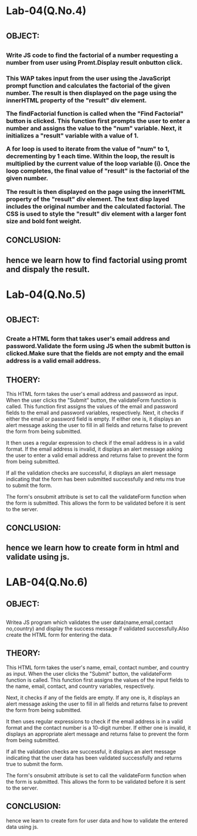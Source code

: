 







































                                                                                                                                                              

<h1>Lab-04(Q.No.4)<h1> 

<h2>OBJECT: <h2><h3>Write JS code to find the factorial of a number requesting a number from user using Promt.Display result onbutton click.<h3>
                                                                                                                  
   This WAP takes input from the user using the JavaScript prompt function and calculates the factorial of the given number. The result is then displayed on the page using the innerHTML property of the "result" div element.

   The findFactorial function is called when the "Find Factorial" button is clicked. This function first prompts the user to enter a number and assigns the value to the "num" variable. Next, it initializes a "result" variable with a value of 1.

   A for loop is used to iterate from the value of "num" to 1, decrementing by 1 each time. Within the loop, the result is multiplied by the current value of the loop variable (i). Once the loop completes, the final value of "result" is the factorial of the given number.

   The result is then displayed on the page using the innerHTML property of the "result" div element. The text disp   layed includes the original number and the calculated factorial. The CSS is used to style the "result" div element with a larger font size and bold font weight.

<h2>CONCLUSION:<h2> hence we learn how to find factorial using promt and dispaly the result.      
   
<h1>Lab-04(Q.No.5)<h1> 

<h2>OBJECT:<h2><h3>Create a HTML form that takes user's email address and password.Validate the form using JS when the submit button is clicked.Make sure that the fields are not empty and the email address is a valid email address.</h3>

<h2>THOERY:</h2>
   This HTML form takes the user's email address and password as input. When the user clicks the "Submit" button, the validateForm function is called. This function first assigns the values of the email and password fields to the email and password variables, respectively.
   Next, it checks if either the email or password field is empty. If either one is, it displays an alert message asking the user to fill in all fields and returns false to prevent the form from being submitted.

   It then uses a regular expression to check if the email address is in a valid format. If the email address is invalid, it displays an alert  message asking the user to enter a valid email address and returns false to prevent the form from being submitted.

   If all the validation checks are successful, it displays an alert message indicating that the form has been submitted successfully and retu rns true to submit the form.

   The form's onsubmit attribute is set to call the validateForm function when the form is submitted. This allows the form to be validated before it is sent to the server.

<h2>CONCLUSION:<h2> hence we learn how to create form in html and validate using js.

<h1>LAB-04(Q.No.6)</h1>

<h2>OBJECT:<h2><h3></h3> Writea JS program which validates the user data(name,email,contact no,country) and display the success message if validated successfully.Also create the HTML form for entering the data.

<h2>THEORY:</h2>
  This HTML form takes the user's name, email, contact number, and country as input. When the user clicks the "Submit" button, the validateForm function is called. This function first assigns the values of the input fields to the name, email, contact, and country variables, respectively.

  Next, it checks if any of the fields are empty. If any one is, it displays an alert message asking the user to fill in all fields and returns false to prevent the form from being submitted.

  It then uses regular expressions to check if the email address is in a valid format and the contact number is a 10-digit number. If either one is invalid, it displays an appropriate alert message and returns false to prevent the form from being submitted.

  If all the validation checks are successful, it displays an alert message indicating that the user data has been validated successfully and returns true to submit the form.

  The form's onsubmit attribute is set to call the validateForm function when the form is submitted. This allows the form to be validated before it is sent to the server.

<h2>CONCLUSION:</h2> hence we learn to create forn for user data and how to validate the entered data using js.       